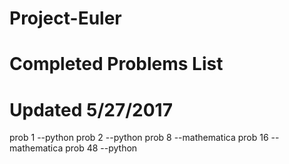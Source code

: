 # Project-Euler
# Completed Problems List
# Updated 5/27/2017

prob 1 --python
prob 2 --python
prob 8 --mathematica
prob 16 --mathematica
prob 48 --python